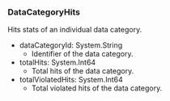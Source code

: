 ### DataCategoryHits
Hits stats of an individual data category.

- dataCategoryId: System.String
  - Identifier of the data category.
- totalHits: System.Int64
  - Total hits of the data category.
- totalViolatedHits: System.Int64
  - Total violated hits of the data category.
